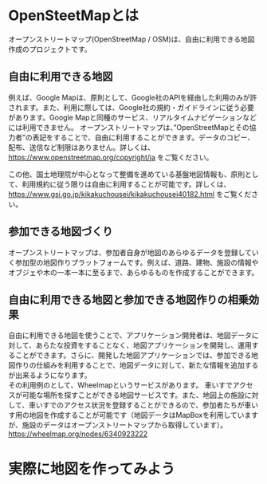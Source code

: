 # OpenSteetMapとは
オープンストリートマップ(OpenStreetMap / OSM)は、自由に利用できる地図作成のプロジェクトです。

## 自由に利用できる地図
例えば、Google Mapは、原則として、Google社のAPIを経由した利用のみが許されます。また、利用に際しては、Google社の規約・ガイドラインに従う必要があります。Google Mapと同種のサービス、リアルタイムナビゲーションなどには利用できません。
オープンストリートマップは、”OpenStreetMapとその協力者”の表記をすることで、自由に利用することができます。データのコピー、配布、送信など制限はありません。詳しくは、https://www.openstreetmap.org/copyright/ja をご覧ください。

この他、国土地理院が中心となって整備を進めている基盤地図情報も、原則として、利用規約に従う限りは自由に利用することが可能です。詳しくは、https://www.gsi.go.jp/kikakuchousei/kikakuchousei40182.html をご覧ください。

## 参加できる地図づくり
オープンストリートマップは、参加者自身が地図のあらゆるデータを登録していく参加型の地図作りプラットフォームです。例えば、道路、建物、施設の情報やオブジェや木の一本一本に至るまで、あらゆるものを作成することができます。

## 自由に利用できる地図と参加できる地図作りの相乗効果
自由に利用できる地図を使うことで、アプリケーション開発者は、地図データに対して、あらたな投資をすることなく、地図アプリケーションを開発し、運用することができます。さらに、開発した地図アプリケーションでは、参加できる地図作りの仕組みを利用することで、地図データに対して、新たな情報を追加するが出来るようになります。<BR>
その利用例のとして、Wheelmapというサービスがあります。
車いすでアクセスが可能な場所を探すことができる地図サービスです。また、地図上の施設に対して、車いすでのアクセス状況を登録することができるので、参加者たちが車いす用の地図を作成することが可能です（地図データはMapBoxを利用していますが、施設のデータはオープンストリートマップから取得しています）。
https://wheelmap.org/nodes/6340923222

# 実際に地図を作ってみよう

